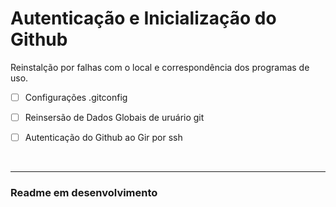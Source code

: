 # Autenticação e Inicialização do Github

Reinstalção por falhas com o local e correspondência dos programas de uso.

- [ ] Configurações .gitconfig

- [ ] Reinsersão de Dados Globais de uruário git

- [ ] Autenticação do Github ao Gir por ssh

<br>

*** 

### Readme em desenvolvimento